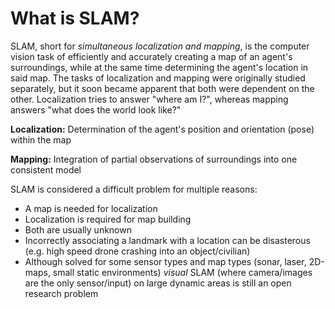 # What is SLAM?

SLAM, short for *simultaneous localization and mapping*, is the computer vision task of efficiently and accurately creating a map of an agent's surroundings, while at the same time determining the agent's location in said map. The tasks of localization and mapping were originally studied separately, but it soon became apparent that both were dependent on the other. Localization tries to answer "where am I?", whereas mapping answers "what does the world look like?"

**Localization:** Determination of the agent's position and orientation (pose) within the map

**Mapping:** Integration of partial observations of surroundings into one consistent model

SLAM is considered a difficult problem for multiple reasons:

* A map is needed for localization
* Localization is required for map building
* Both are usually unknown
* Incorrectly associating a landmark with a location can be disasterous (e.g. high speed drone crashing into an object/civilian)
* Although solved for some sensor types and map types (sonar, laser, 2D-maps, small static environments) *visual* SLAM (where camera/images are the only sensor/input) on large dynamic areas is still an open research problem

